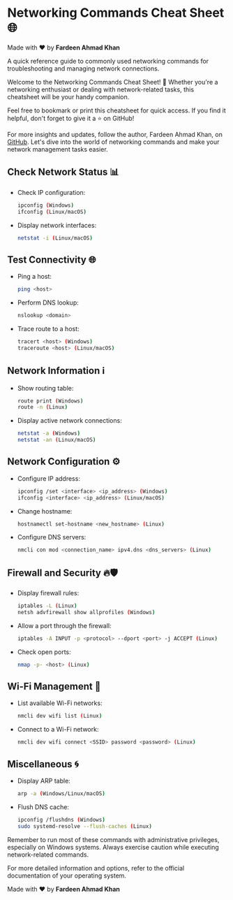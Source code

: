 # Networking Commands Cheat Sheet 🌐

Made with :heart: by **Fardeen Ahmad Khan**

A quick reference guide to commonly used networking commands for troubleshooting and managing network connections.

Welcome to the Networking Commands Cheat Sheet! 🚀 Whether you're a networking enthusiast or dealing with network-related tasks, this cheatsheet will be your handy companion.

Feel free to bookmark or print this cheatsheet for quick access. If you find it helpful, don't forget to give it a ⭐️ on GitHub!

For more insights and updates, follow the author, Fardeen Ahmad Khan, on [GitHub](https://github.com/I-Fardeen). Let's dive into the world of networking commands and make your network management tasks easier.


## Check Network Status 📊

- Check IP configuration:
  ```bash
  ipconfig (Windows)
  ifconfig (Linux/macOS)
  ```

- Display network interfaces:
  ```bash
  netstat -i (Linux/macOS)
  ```

## Test Connectivity 🌐

- Ping a host:
  ```bash
  ping <host>
  ```

- Perform DNS lookup:
  ```bash
  nslookup <domain>
  ```

- Trace route to a host:
  ```bash
  tracert <host> (Windows)
  traceroute <host> (Linux/macOS)
  ```

## Network Information ℹ️

- Show routing table:
  ```bash
  route print (Windows)
  route -n (Linux)
  ```

- Display active network connections:
  ```bash
  netstat -a (Windows)
  netstat -an (Linux/macOS)
  ```

## Network Configuration ⚙️

- Configure IP address:
  ```bash
  ipconfig /set <interface> <ip_address> (Windows)
  ifconfig <interface> <ip_address> (Linux/macOS)
  ```

- Change hostname:
  ```bash
  hostnamectl set-hostname <new_hostname> (Linux)
  ```

- Configure DNS servers:
  ```bash
  nmcli con mod <connection_name> ipv4.dns <dns_servers> (Linux)
  ```

## Firewall and Security 🔥🛡️

- Display firewall rules:
  ```bash
  iptables -L (Linux)
  netsh advfirewall show allprofiles (Windows)
  ```

- Allow a port through the firewall:
  ```bash
  iptables -A INPUT -p <protocol> --dport <port> -j ACCEPT (Linux)
  ```

- Check open ports:
  ```bash
  nmap -p- <host> (Linux)
  ```

## Wi-Fi Management 📶

- List available Wi-Fi networks:
  ```bash
  nmcli dev wifi list (Linux)
  ```

- Connect to a Wi-Fi network:
  ```bash
  nmcli dev wifi connect <SSID> password <password> (Linux)
  ```

## Miscellaneous 🌀

- Display ARP table:
  ```bash
  arp -a (Windows/Linux/macOS)
  ```

- Flush DNS cache:
  ```bash
  ipconfig /flushdns (Windows)
  sudo systemd-resolve --flush-caches (Linux)
  ```

Remember to run most of these commands with administrative privileges, especially on Windows systems. Always exercise caution while executing network-related commands.

For more detailed information and options, refer to the official documentation of your operating system.

Made with :heart: by **Fardeen Ahmad Khan**

